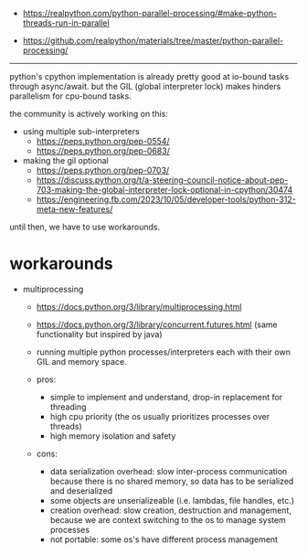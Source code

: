 - https://realpython.com/python-parallel-processing/#make-python-threads-run-in-parallel

- https://github.com/realpython/materials/tree/master/python-parallel-processing/

---

python's cpython implementation is already pretty good at io-bound tasks through async/await. but the GIL (global interpreter lock) makes hinders parallelism for cpu-bound tasks.

the community is actively working on this:

- using multiple sub-interpreters
     - https://peps.python.org/pep-0554/
     - https://peps.python.org/pep-0683/
- making the gil optional
     - https://peps.python.org/pep-0703/
     - https://discuss.python.org/t/a-steering-council-notice-about-pep-703-making-the-global-interpreter-lock-optional-in-cpython/30474
     - https://engineering.fb.com/2023/10/05/developer-tools/python-312-meta-new-features/

until then, we have to use workarounds.

# workarounds

- multiprocessing

     - https://docs.python.org/3/library/multiprocessing.html
     - https://docs.python.org/3/library/concurrent.futures.html (same functionality but inspired by java)

     - running multiple python processes/interpreters each with their own GIL and memory space.

     - pros:
          - simple to implement and understand, drop-in replacement for threading
          - high cpu priority (the os usually prioritizes processes over threads)
          - high memory isolation and safety
     - cons:
          - data serialization overhead: slow inter-process communication because there is no shared memory, so data has to be serialized and deserialized
          - some objects are unserializeable (i.e. lambdas, file handles, etc.)
          - creation overhead: slow creation, destruction and management, because we are context switching to the os to manage system processes
          - not portable: some os's have different process management
